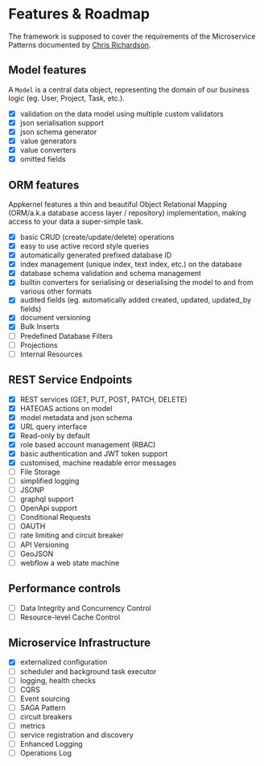 # Features & Roadmap

The framework is supposed to cover the requirements of the Microservice Patterns documented by [Chris Richardson](http://microservices.io/patterns/index.html).

## Model features
A `Model` is a central data object, representing the domain of our business logic (eg. User, Project, Task, etc.).
- [x] validation on the data model using multiple custom validators
- [x] json serialisation support
- [x] json schema generator
- [x] value generators
- [x] value converters
- [x] omitted fields

## ORM features
Appkernel features a thin and beautiful Object Relational Mapping (ORM/a.k.a database access layer / repository) implementation, making access to your data a super-simple task.
- [x] basic CRUD (create/update/delete) operations
- [x] easy to use active record style queries
- [x] automatically generated prefixed database ID
- [x] index management (unique index, text index, etc.) on the database
- [x] database schema validation and schema management
- [x] builtin converters for serialising or deserialising the model to and from various other formats
- [x] audited fields (eg. automatically added created, updated, updated_by fields)
- [x] document versioning
- [x] Bulk Inserts
- [ ] Predefined Database Filters
- [ ] Projections
- [ ] Internal Resources

## REST Service Endpoints
- [x] REST services (GET, PUT, POST, PATCH, DELETE)
- [x] HATEOAS actions on model
- [x] model metadata and json schema
- [x] URL query interface
- [x] Read-only by default
- [x] role based account management (RBAC)
- [x] basic authentication and JWT token support
- [x] customised, machine readable error messages
- [ ] File Storage
- [ ] simplified logging
- [ ] JSONP
- [ ] graphql support
- [ ] OpenApi support
- [ ] Conditional Requests
- [ ] OAUTH
- [ ] rate limiting and circuit breaker
- [ ] API Versioning
- [ ] GeoJSON
- [ ] webflow a web state machine

## Performance controls
- [ ] Data Integrity and Concurrency Control
- [ ] Resource-level Cache Control

## Microservice Infrastructure
- [x] externalized configuration
- [ ] scheduler and background task executor
- [ ] logging, health checks
- [ ] CQRS
- [ ] Event sourcing
- [ ] SAGA Pattern
- [ ] circuit breakers
- [ ] metrics
- [ ] service registration and discovery
- [ ] Enhanced Logging
- [ ] Operations Log
